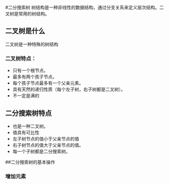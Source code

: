 #二分搜索树
树结构是一种非线性的数据结构，通过分支关系来定义层次结构。二叉树是常用的树结构。
## 二叉树是什么
二叉树是一种特殊的树结构
### 二叉树特点：
* 只有一个根节点。
* 最多有两个孩子节点。
* 每个孩子节点最多有一个父亲元素。
* 具有天然的递归性质（每个左子树，右子树都是二叉树）。
* 不一定是满的
## 二分搜索树特点
* 也是一种二叉树。
* 值具有可比性
* 左子树节点的值小于父亲节点的值
* 右子树节点的值大于父亲节点的值。
* 每一个子树都是二分搜索树。

##二分搜索树的基本操作
### 增加元素

